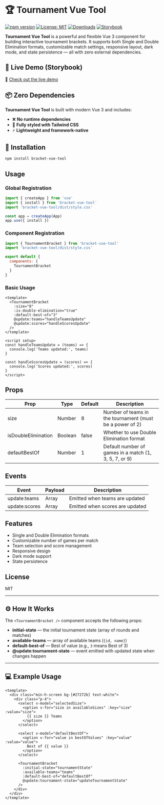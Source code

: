 # 🏆 Tournament Vue Tool

[![npm version](https://img.shields.io/npm/v/bracket-vue-tool.svg?style=flat-square)](https://www.npmjs.com/package/bracket-vue-tool)
[![License: MIT](https://img.shields.io/badge/License-MIT-blue.svg?style=flat-square)](LICENSE)
[![Downloads](https://img.shields.io/npm/dt/bracket-vue-tool.svg?style=flat-square)](https://www.npmjs.com/package/bracket-vue-tool)
[![Storybook](https://img.shields.io/badge/storybook-online-ff4785?style=flat-square&logo=storybook)](https://krepysh-spec.github.io/vue-tournament-bracket)

**Tournament Vue Tool** is a powerful and flexible Vue 3 component for building interactive tournament brackets. It supports both Single and Double Elimination formats, customizable match settings, responsive layout, dark mode, and state persistence — all with zero external dependencies.

## 🔗 Live Demo (Storybook)

🧪 [Check out the live demo](https://krepysh-spec.github.io/vue-tournament-bracket)

## 📦 Zero Dependencies

**Tournament Vue Tool** is built with modern Vue 3 and includes:

- ❌ **No runtime dependencies**
- 🎨 **Fully styled with Tailwind CSS**
- ⚡ **Lightweight and framework-native**

## 🚀 Installation

```bash
npm install bracket-vue-tool
```

## Usage

### Global Registration

```javascript
import { createApp } from 'vue'
import { install } from 'bracket-vue-tool'
import 'bracket-vue-tool/dist/style.css'

const app = createApp(App)
app.use({ install })
```

### Component Registration

```javascript
import { TournamentBracket } from 'bracket-vue-tool'
import 'bracket-vue-tool/dist/style.css'

export default {
  components: {
    TournamentBracket
  }
}
```

### Basic Usage

```vue
<template>
  <TournamentBracket
    :size="8"
    :is-double-elimination="true"
    :default-best-of="3"
    @update:teams="handleTeamsUpdate"
    @update:scores="handleScoresUpdate"
  />
</template>

<script setup>
const handleTeamsUpdate = (teams) => {
  console.log('Teams updated:', teams)
}

const handleScoresUpdate = (scores) => {
  console.log('Scores updated:', scores)
}
</script>
```

## Props

| Prop | Type | Default | Description |
|------|------|---------|-------------|
| size | Number | 8 | Number of teams in the tournament (must be a power of 2) |
| isDoubleElimination | Boolean | false | Whether to use Double Elimination format |
| defaultBestOf | Number | 1 | Default number of games in a match (1, 3, 5, 7, or 9) |

## Events

| Event | Payload | Description |
|-------|---------|-------------|
| update:teams | Array | Emitted when teams are updated |
| update:scores | Array | Emitted when scores are updated |

## Features

- Single and Double Elimination formats
- Customizable number of games per match
- Team selection and score management
- Responsive design
- Dark mode support
- State persistence

## License

MIT

---

## ⚙ How It Works

The `<TournamentBracket />` component accepts the following props:
- **initial-state** — the initial tournament state (array of rounds and matches)
- **available-teams** — array of available teams (`{id, name}`)
- **default-best-of** — Best of value (e.g., `3` means Best of 3)
- **@update:tournament-state** — event emitted with updated state when changes happen

---

## 💻 Example Usage

```vue
<template>
  <div class="min-h-screen bg-[#27272b] text-white">
    <div class="p-4">
      <select v-model="selectedSize">
        <option v-for="size in availableSizes" :key="size" :value="size">
          {{ size }} Teams
        </option>
      </select>

      <select v-model="defaultBestOf">
        <option v-for="value in bestOfValues" :key="value" :value="value">
          Best of {{ value }}
        </option>
      </select>

      <TournamentBracket 
        :initial-state="tournamentState"
        :available-teams="teams"
        :default-best-of="defaultBestOf"
        @update:tournament-state="updateTournamentState"
      />
    </div>
  </div>
</template>